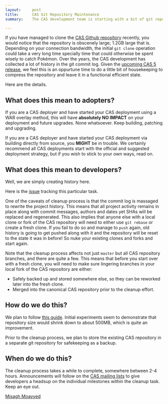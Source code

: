 ```yaml
---
layout:     post
title:      CAS Git Repository Maintenance
summary:    The CAS development team is starting with a bit of git repository housekeeping. Here is how and why.

---
```


If you have managed to clone the [CAS Github repository](https://github.com/apereo/cas) recently, you would notice that the repository is obscenely large; 1.2GB large that is. Depending on your connection bandwidth, the initial `git clone` operation could take a very long time specially time that could otherwise be spent wisely to catch Pokémon. Over the years, the CAS development has collected a lot of history in the git commit log. Given the [upcoming CAS 5 release](https://github.com/apereo/cas/milestones), we feel this is an oppurtune time to do a little bit of housekeeping to compress the repository and leave it in a functional efficient state. 

Here are the details. 

## What does this mean to adopters?

If you are a CAS deployer and have started your CAS deployment using a WAR overlay method, this will have **absolutely NO IMPACT** on your deployment and future upgrades. None whatsoever. Keep building, patching and upgrading. 

If you are a CAS deployer and have started your CAS deployment via building directly from source, you **MIGHT** be in trouble. We certainly recommend all CAS deployments start with the official and suggested deployment strategy, but if you wish to stick to your own ways, read on. 

## What does this mean to developers?

Well, we are simply creating history here.

Here is the [issue](https://github.com/apereo/cas/issues/1814) tracking this particular task. 

One of the caveats of cleanup process is that the commit log is massaged to rewrite the project history. This means that all project activity remains in place along with commit messages, authors and dates yet SHAs will be replaced and regenerated. This also implies that anyone else with a local clone or fork of the CAS repository will need to either use `git rebase` or create a fresh clone. If you fail to do so and manage to `push` again, old history is going to get pushed along with it and the repository will be reset to the state it was in before! So nuke your existing clones and forks and start again. 

Note that the cleanup process affects not just `master` but all CAS repository branches, and there are quite a few. This means that before you start over with a fresh clone, you will need to make sure lingering branches in your local fork of the CAS repository are either:

- Safely backed up and stored somewhere else, so they can be reworked later into the fresh clone.
- Merged into the canonical CAS repository prior to the cleanup effort. 

## How do we do this?

We plan to follow [this guide](http://stevelorek.com/how-to-shrink-a-git-repository.html). Initial experiments seem to demonstrate that repository size would shrink down to about 500MB, which is quite an improvement. 

Prior to the cleanup process, we plan to store the existing CAS repository in a separate git repository for safekeeping as a backup.

## When do we do this?

The cleanup process takes a while to complete, somewhere between 2-4 hours. Announcements will follow on the [CAS mailing lists](https://apereo.github.io/cas/Mailing-Lists.html) to give developers a headsup on the individual milestones within the cleanup task. Keep an eye out. 


[Misagh Moayyed](https://twitter.com/misagh84)



